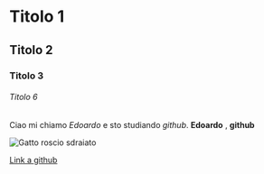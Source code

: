 # Titolo 1
## Titolo 2
### Titolo 3
###### Titolo 6


Ciao mi chiamo *Edoardo* e sto studiando _github_.
**Edoardo** , __github__

![Gatto roscio sdraiato](https://www.robinsonpetshop.it/news/cms2017/wp-content/uploads/2022/07/gatto-vita.jpg)

[Link a github](http://github.com)
